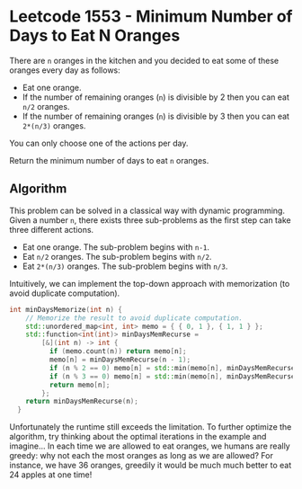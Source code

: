 # Leetcode 1553 - Minimum Number of Days to Eat N Oranges
There are `n` oranges in the kitchen and you decided to eat some of these oranges every day as follows:

- Eat one orange.
- If the number of remaining oranges (`n`) is divisible by 2 then you can eat  `n/2` oranges.
- If the number of remaining oranges (`n`) is divisible by 3 then you can eat  `2*(n/3)` oranges.

You can only choose one of the actions per day.

Return the minimum number of days to eat `n` oranges.

## Algorithm

This problem can be solved in a classical way with dynamic programming. Given a number `n`, there exists three sub-problems as the first step can take three different actions.

- Eat one orange. The sub-problem begins with `n-1`.
- Eat `n/2` oranges. The sub-problem begins with `n/2`.
- Eat `2*(n/3)` oranges. The sub-problem begins with `n/3`.

Intuitively, we can implement the top-down approach with memorization (to avoid duplicate computation).

```c++
int minDaysMemorize(int n) {
    // Memorize the result to avoid duplicate computation.
    std::unordered_map<int, int> memo = { { 0, 1 }, { 1, 1 } };
    std::function<int(int)> minDaysMemRecurse =
        [&](int n) -> int {
          if (memo.count(n)) return memo[n];
          memo[n] = minDaysMemRecurse(n - 1);
          if (n % 2 == 0) memo[n] = std::min(memo[n], minDaysMemRecurse(n / 2));
          if (n % 3 == 0) memo[n] = std::min(memo[n], minDaysMemRecurse(n / 3));
          return memo[n];
        };
    return minDaysMemRecurse(n);
  }
```

Unfortunately the runtime still exceeds the limitation. To further optimize the algorithm, try thinking about the optimal iterations in the example and imagine... In each time we are allowed to eat oranges, we humans are really greedy: why not each the most oranges as long as we are allowed? For instance, we have 36 oranges, greedily it would be much much better to eat 24 apples at one time!